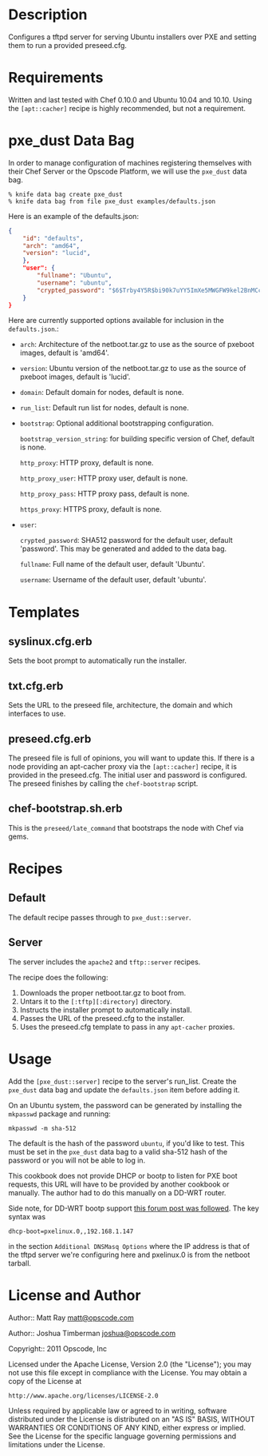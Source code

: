 Description
===========
Configures a tftpd server for serving Ubuntu installers over PXE and setting them to run a provided preseed.cfg.

Requirements
============
Written and last tested with Chef 0.10.0 and Ubuntu 10.04 and 10.10. Using the `[apt::cacher]` recipe is highly recommended, but not a requirement.

pxe_dust Data Bag
=================
In order to manage configuration of machines registering themselves with their Chef Server or the Opscode Platform, we will use the `pxe_dust` data bag.

```
% knife data bag create pxe_dust
% knife data bag from file pxe_dust examples/defaults.json
```

Here is an example of the defaults.json:

```json
{
    "id": "defaults",
    "arch": "amd64",
    "version": "lucid",
    },
    "user": {
        "fullname": "Ubuntu",
        "username": "ubuntu",
        "crypted_password": "$6$Trby4Y5R$bi90k7uYY5ImXe5MWGFW9kel2BnMCcYO9EnwngTFIXKG2/nWcLKTJZ3verMFnpFbITI9.eHwZ.HR1UPeKbCAV1"
    }
}
```

Here are currently supported options available for inclusion in the `defaults.json`.:

* `arch`: Architecture of the netboot.tar.gz to use as the source of pxeboot images, default is 'amd64'.

* `version`: Ubuntu version of the netboot.tar.gz to use as the source of pxeboot images, default is 'lucid'.

* `domain`: Default domain for nodes, default is none.
    
* `run_list`: Default run list for nodes, default is none.
    
* `bootstrap`: Optional additional bootstrapping configuration.

    `bootstrap_version_string`: for building specific version of Chef, default is none.

    `http_proxy`: HTTP proxy, default is none.

    `http_proxy_user`: HTTP proxy user, default is none.

    `http_proxy_pass`: HTTP proxy pass, default is none.

    `https_proxy`: HTTPS proxy, default is none.

* `user`: 

    `crypted_password`: SHA512 password for the default user, default 'password'. This may be generated and added to the data bag.

    `fullname`: Full name of the default user, default 'Ubuntu'.

    `username`: Username of the default user, default 'ubuntu'.

Templates
=========

syslinux.cfg.erb
----------------
Sets the boot prompt to automatically run the installer.

txt.cfg.erb
-----------
Sets the URL to the preseed file, architecture, the domain and which interfaces to use.

preseed.cfg.erb
---------------
The preseed file is full of opinions, you will want to update this. If there is a node providing an apt-cacher proxy via the `[apt::cacher]` recipe, it is provided in the preseed.cfg. The initial user and password is configured. The preseed finishes by calling the `chef-bootstrap` script.

chef-bootstrap.sh.erb
---------------------
This is the `preseed/late_command` that bootstraps the node with Chef via gems.

Recipes
=======

Default
-------

The default recipe passes through to `pxe_dust::server`.

Server
------
The server includes the `apache2` and `tftp::server` recipes.

The recipe does the following:

1. Downloads the proper netboot.tar.gz to boot from.
2. Untars it to the `[:tftp][:directory]` directory.
3. Instructs the installer prompt to automatically install.
4. Passes the URL of the preseed.cfg to the installer.
5. Uses the preseed.cfg template to pass in any `apt-cacher` proxies.

Usage
=====
Add the `[pxe_dust::server]` recipe to the server's run_list. Create the `pxe_dust` data bag and update the `defaults.json` item before adding it.

On an Ubuntu system, the password can be generated by installing the `mkpasswd` package and running:

    mkpasswd -m sha-512

The default is the hash of the password `ubuntu`, if you'd like to test. This must be set in the `pxe_dust` data bag to a valid sha-512 hash of the password or you will not be able to log in.

This cookbook does not provide DHCP or bootp to listen for PXE boot requests, this URL will have to be provided by another cookbook or manually. The author had to do this manually on a DD-WRT router.

Side note, for DD-WRT bootp support [this forum post was followed](http://www.dd-wrt.com/phpBB2/viewtopic.php?t=4662). The key syntax was

    dhcp-boot=pxelinux.0,,192.168.1.147

in the section `Additional DNSMasq Options` where the IP address is that of the tftpd server we're configuring here and pxelinux.0 is from the netboot tarball.

License and Author
==================

Author:: Matt Ray <matt@opscode.com>

Author:: Joshua Timberman <joshua@opscode.com>

Copyright:: 2011 Opscode, Inc

Licensed under the Apache License, Version 2.0 (the "License");
you may not use this file except in compliance with the License.
You may obtain a copy of the License at

    http://www.apache.org/licenses/LICENSE-2.0

Unless required by applicable law or agreed to in writing, software
distributed under the License is distributed on an "AS IS" BASIS,
WITHOUT WARRANTIES OR CONDITIONS OF ANY KIND, either express or implied.
See the License for the specific language governing permissions and
limitations under the License.
